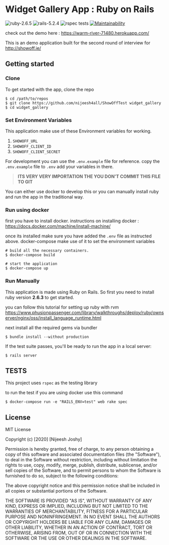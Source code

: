 
# Widget Gallery App : Ruby on Rails
![ruby-2.6.5](https://img.shields.io/badge/Ruby-v2.6.5-green.svg) 
![rails-5.2.4](https://img.shields.io/badge/Rails-v5.2.4-brightgreen.svg) 
![rspec tests](https://github.com/nijeesh4all/ShowOffTest/workflows/run%20rspec%20tests/badge.svg)
[![Maintainability](https://api.codeclimate.com/v1/badges/b6d8755c5a32fcad1073/maintainability)](https://codeclimate.com/github/nijeesh4all/ShowOffTest/maintainability)

check out the demo here : https://warm-river-71480.herokuapp.com/

This is an demo application built for the second round of interview for http://showoff.ie/ 

## Getting started
### Clone
To get started with the app, clone the repo 
```
$ cd /path/to/repos
$ git clone https://github.com/nijeesh4all/ShowOffTest widget_gallery
$ cd widget_gallery
```
### Set Environment Variables

This application make use of these Environment variables for working.

 1. `SHOWOFF_URL`
 2. `SHOWOFF_CLIENT_ID`
 3. `SHOWOFF_CLIENT_SECRET`
 
 For development you can use the `.env.example` file for reference.
 copy the `.env.example` file to `.env` add your variables in there.

>**ITS VERY VERY IMPORTATION THE YOU DON'T COMMIT THIS FILE TO GIT** 

You can either use docker to develop this or you can manually install ruby and run the app in the traditional way. 

### Run using docker

first you have to install docker. 
instructions on installing docker : https://docs.docker.com/machine/install-machine/

once its installed make sure you have added the `.env` file as instructed above. docker-compose make use of it to set the environment variables
 
```
# build all the necessary containers.
$ docker-compose build

# start the application
$ docker-compose up
```

### Run Manually
This application is made using Ruby on Rails. So first you need to install ruby version **2.6.3** to get started.

you can follow this tutorial for setting up ruby with rvm https://www.phusionpassenger.com/library/walkthroughs/deploy/ruby/ownserver/nginx/oss/install_language_runtime.html
 
next install all the required gems via bundler
```
$ bundle install --without production
```
If the test suite passes, you'll be ready to run the app in a local server:

```
$ rails server
```
## TESTS
This project uses `rspec` as the testing library

to run the test if you are using docker use this command

```
$ docker-compose run -e "RAILS_ENV=test" web rake spec
```

## License

MIT License

Copyright (c) [2020] [Nijeesh Joshy]

Permission is hereby granted, free of charge, to any person obtaining a copy
of this software and associated documentation files (the "Software"), to deal
in the Software without restriction, including without limitation the rights
to use, copy, modify, merge, publish, distribute, sublicense, and/or sell
copies of the Software, and to permit persons to whom the Software is
furnished to do so, subject to the following conditions:

The above copyright notice and this permission notice shall be included in all
copies or substantial portions of the Software.

THE SOFTWARE IS PROVIDED "AS IS", WITHOUT WARRANTY OF ANY KIND, EXPRESS OR
IMPLIED, INCLUDING BUT NOT LIMITED TO THE WARRANTIES OF MERCHANTABILITY,
FITNESS FOR A PARTICULAR PURPOSE AND NONINFRINGEMENT. IN NO EVENT SHALL THE
AUTHORS OR COPYRIGHT HOLDERS BE LIABLE FOR ANY CLAIM, DAMAGES OR OTHER
LIABILITY, WHETHER IN AN ACTION OF CONTRACT, TORT OR OTHERWISE, ARISING FROM,
OUT OF OR IN CONNECTION WITH THE SOFTWARE OR THE USE OR OTHER DEALINGS IN THE
SOFTWARE.
<!--stackedit_data:
eyJoaXN0b3J5IjpbMTI1MTg3NzU5OSwxMTY3NzQyNTM5LDIxMD
Q4NjI3NzYsMTAzNTA4NDMzLC0xNzg4OTU5MTAzXX0=
-->